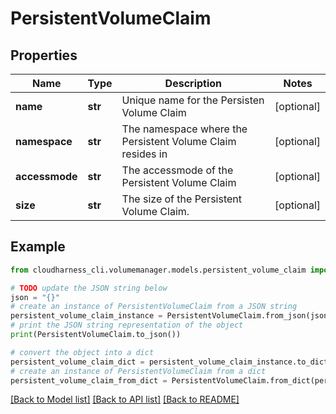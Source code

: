 # PersistentVolumeClaim


## Properties

Name | Type | Description | Notes
------------ | ------------- | ------------- | -------------
**name** | **str** | Unique name for the Persisten Volume Claim | [optional] 
**namespace** | **str** | The namespace where the Persistent Volume Claim resides in | [optional] 
**accessmode** | **str** | The accessmode of the Persistent Volume Claim | [optional] 
**size** | **str** | The size of the Persistent Volume Claim. | [optional] 

## Example

```python
from cloudharness_cli.volumemanager.models.persistent_volume_claim import PersistentVolumeClaim

# TODO update the JSON string below
json = "{}"
# create an instance of PersistentVolumeClaim from a JSON string
persistent_volume_claim_instance = PersistentVolumeClaim.from_json(json)
# print the JSON string representation of the object
print(PersistentVolumeClaim.to_json())

# convert the object into a dict
persistent_volume_claim_dict = persistent_volume_claim_instance.to_dict()
# create an instance of PersistentVolumeClaim from a dict
persistent_volume_claim_from_dict = PersistentVolumeClaim.from_dict(persistent_volume_claim_dict)
```
[[Back to Model list]](../README.md#documentation-for-models) [[Back to API list]](../README.md#documentation-for-api-endpoints) [[Back to README]](../README.md)


